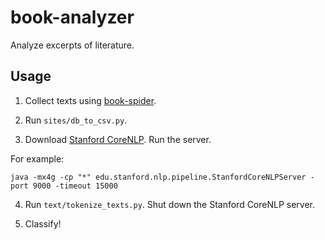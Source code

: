# book-analyzer

Analyze excerpts of literature.

## Usage

1. Collect texts using [book-spider](https://github.com/EricRobertBrewer/book-spider).

2. Run `sites/db_to_csv.py`.

3. Download [Stanford CoreNLP](https://stanfordnlp.github.io/CoreNLP/). Run the server.

For example:
```
java -mx4g -cp "*" edu.stanford.nlp.pipeline.StanfordCoreNLPServer -port 9000 -timeout 15000
```

4. Run `text/tokenize_texts.py`. Shut down the Stanford CoreNLP server.

5. Classify!
